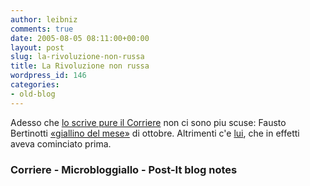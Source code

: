 ```yaml
---
author: leibniz
comments: true
date: 2005-08-05 08:11:00+00:00
layout: post
slug: la-rivoluzione-non-russa
title: La Rivoluzione non russa
wordpress_id: 146
categories:
- old-blog
---
```


Adesso che [lo scrive pure il Corriere](http://www.corriere.it/Primo_Piano/Politica/2005/08_Agosto/04/berti.shtml) non ci sono piu scuse: Fausto Bertinotti [«giallino del mese»](http://www.iftf.it/yellowblog/yellowblog.asp) di ottobre. Altrimenti c'e [lui](http://3m.splinder.com/), che in effetti aveva cominciato prima.  



### Corriere - Microbloggiallo - Post-It blog notes  


